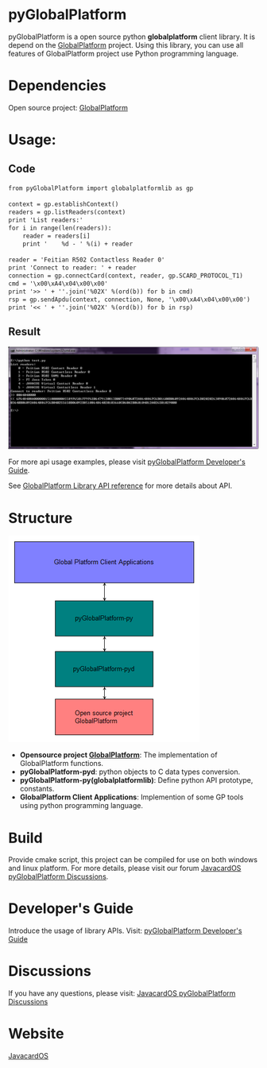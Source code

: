 # pyGlobalPlatform
pyGlobalPlatform is a open source python **globalplatform** client library. It is depend on the [GlobalPlatform](http://sourceforge.net/projects/globalplatform/) project. Using this library, you can use all features of GlobalPlatform project use Python programming language.

# Dependencies
Open source project: [GlobalPlatform](http://sourceforge.net/projects/globalplatform/)

# Usage:
## Code

    from pyGlobalPlatform import globalplatformlib as gp

    context = gp.establishContext()
    readers = gp.listReaders(context)
    print 'List readers:'
    for i in range(len(readers)):
        reader = readers[i]
        print '    %d - ' %(i) + reader

    reader = 'Feitian R502 Contactless Reader 0'
    print 'Connect to reader: ' + reader
    connection = gp.connectCard(context, reader, gp.SCARD_PROTOCOL_T1)
    cmd = '\x00\xA4\x04\x00\x00'
    print '>> ' + ''.join('%02X' %(ord(b)) for b in cmd)
    rsp = gp.sendApdu(context, connection, None, '\x00\xA4\x04\x00\x00')
    print '<< ' + ''.join('%02X' %(ord(b)) for b in rsp)

## Result
![Usage](pyGlobalPlatform-usage.png)

For more api usage examples, please visit [pyGlobalPlatform Developer's Guide](http://javacardos.com/javacardforum/viewforum.php?f=41).

See [GlobalPlatform Library API reference](http://globalplatform.sourceforge.net/apidocs/index.html) for more details about API.

# Structure
![Structure](pyGlobalPlatform.png)

- **Opensource project [GlobalPlatform](http://sourceforge.net/projects/globalplatform/)**: The implementation of GlobalPlatform functions.
- **pyGlobalPlatform-pyd**: python objects to C data types conversion.
- **pyGlobalPlatform-py(globalplatformlib)**: Define python API prototype, constants.
- **GlobalPlatform Client Applications**: Implemention of some GP tools using python programming language.


# Build

Provide cmake script, this project can be compiled for use on both windows and linux platform. For more details, please visit our forum [JavacardOS pyGlobalPlatform Discussions](http://javacardos.com/javacardforum/viewforum.php?f=41).

# Developer's Guide
Introduce the usage of library APIs. Visit: [pyGlobalPlatform Developer's Guide](http://javacardos.com/javacardforum/viewforum.php?f=41)
# Discussions
If you have any questions, please visit: [JavacardOS pyGlobalPlatform Discussions](http://javacardos.com/javacardforum/viewforum.php?f=41)

# Website
[JavacardOS](http://www.javacardos.com)
